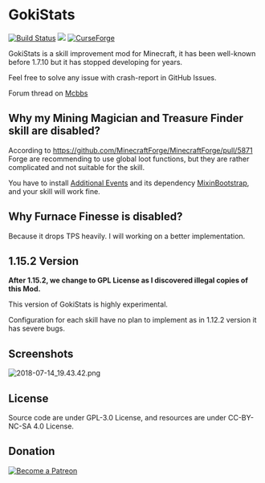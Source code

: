 # GokiStats

[![Build Status](https://travis-ci.org/InfinityStudio/GokiStats.svg?branch=1.15.2)](https://travis-ci.org/InfinityStudio/GokiStats)
![](https://img.shields.io/github/downloads/InfinityStudio/GokiStats/total.svg)
[![CurseForge](http://cf.way2muchnoise.eu/298141.svg)](https://minecraft.curseforge.com/projects/gokistats)

GokiStats is a skill improvement mod for Minecraft, it has been well-known before 1.7.10 but it has stopped developing for years.

Feel free to solve any issue with crash-report in GitHub Issues.

Forum thread on [Mcbbs](http://www.mcbbs.net/thread-805910-1-1.html)

## Why my Mining Magician and Treasure Finder skill are disabled?

According to https://github.com/MinecraftForge/MinecraftForge/pull/5871 Forge are recommending to use global loot functions, but they are rather complicated and not suitable for the skill.

You have to install [Additional Events](https://www.curseforge.com/minecraft/mc-mods/additional-events) and its dependency [MixinBootstrap](https://www.curseforge.com/minecraft/mc-mods/mixinbootstrap), and your skill will work fine.

## Why Furnace Finesse is disabled?

Because it drops TPS heavily. I will working on a better implementation.

## 1.15.2 Version

**After 1.15.2, we change to GPL License as I discovered illegal copies of this Mod.**

This version of GokiStats is highly experimental.

Configuration for each skill have no plan to implement as in 1.12.2 version it has severe bugs.

## Screenshots

![2018-07-14_19.43.42.png](https://i.loli.net/2018/07/14/5b49e762d2305.png)

## License

Source code are under GPL-3.0 License, and resources are under CC-BY-NC-SA 4.0 License.

## Donation

[![Become a Patreon](https://c5.patreon.com/external/logo/become_a_patron_button.png)](https://www.patreon.com/bePatron?u=10845019)